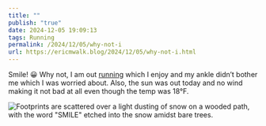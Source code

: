 ```yaml
---
title: ""
publish: "true"
date: 2024-12-05 19:09:13
tags: Running
permalink: /2024/12/05/why-not-i
url: https://ericmwalk.blog/2024/12/05/why-not-i.html
---
```


Smile! 😀
Why not, I am out [running](https://strava.com/activities/13054197238) which I enjoy and my ankle didn’t bother me which I was worried about. Also, the sun was out today and no wind making it not bad at all even though the temp was 18°F.

![Footprints are scattered over a light dusting of snow on a wooded path, with the word "SMILE" etched into the snow amidst bare trees.](https://ericmwalk.blog/uploads/2024/img-1124.jpeg)